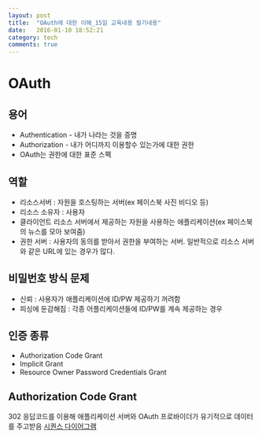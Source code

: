 ```yaml
---
layout: post
title:  "OAuth에 대한 이해_15일 교육내용 필기내용"
date:   2016-01-10 18:52:21
category: tech
comments: true
---
```

# OAuth
## 용어
* Authentication - 내가 나라는 것을 증명
* Authorization - 내가 어디까지 이용할수 있는가에 대한 권한
* OAuth는 권한에 대한 표준 스펙

## 역할
* 리소스서버 : 자원을 호스팅하는 서버(ex 페이스북 사진 비디오 등)
* 리소스 소유자 : 사용자
* 클라이언트 리소스 서버에서 제공하는 자원을 사용하는 애플리케이션(ex 페이스북의 뉴스를 모아 보여줌)
* 권한 서버 : 사용자의 동의를 받아서 권한을 부여하는 서버. 일반적으로 리소스 서버와 같은 URL에 있는 경우가 많다.

## 비밀번호 방식 문제
* 신뢰 : 사용자가 애플리케이션에 ID/PW 제공하기 꺼려함
* 피싱에 둔감해짐 : 각종 어플리케이션들에 ID/PW를 계속 제공하는 경우

## 인증 종류
* Authorization Code Grant
* Implicit Grant
* Resource Owner Password Credentials Grant

## Authorization Code Grant
302 응답코드를 이용해 애플리케이션 서버와 OAuth 프로바이더가 유기적으로 데이터를 주고받음
[시퀀스 다이어그램](./OAuth.png)